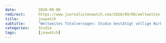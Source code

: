```yaml
---
date:          2020-09-08
redirect:      https://www.journalistenwatch.com/2020/09/08/weltweites-totalversagen-studie/
title:         jouwatch
subtitle:      "Weltweites Totalversagen: Studie bestätigt völlige Wirkungslosigkeit aller Corona-Maßnahmen"
categories:    Studie
tags:          [jouwatch]
---
```

